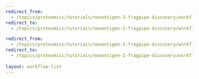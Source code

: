 ```yaml
---
redirect_from:
  - /topics/proteomics/tutorials/neoantigen-3-fragpipe-discovery/workflows/main_workflow.html
redirect_to:
  - /topics/proteomics/tutorials/neoantigen-2-fragpipe-discovery/workflows/main_workflow.ga

redirect_from:
  - /topics/proteomics/tutorials/neoantigen-3-fragpipe-discovery/workflows/index.html
redirect_to:
  - /topics/proteomics/tutorials/neoantigen-2-fragpipe-discovery/workflows/index.md
 
layout: workflow-list
---
```

